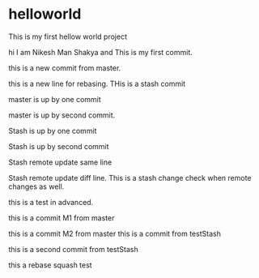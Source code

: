 # helloworld
This is my first hellow world project

hi I am Nikesh Man Shakya and This is my first commit.

this is a new commit from master.

this is a new line for rebasing.
THis is a stash commit

master is up by one commit

master is up by second commit.

Stash is up by one commit

Stash is up by second commit

Stash remote update same line

Stash remote update diff line.
This is a stash change check when remote changes as well.


this is a test in advanced.

this is a commit M1 from master

this is a commit M2 from master
this is a commit from testStash

this is a second commit from testStash

this a rebase squash test
